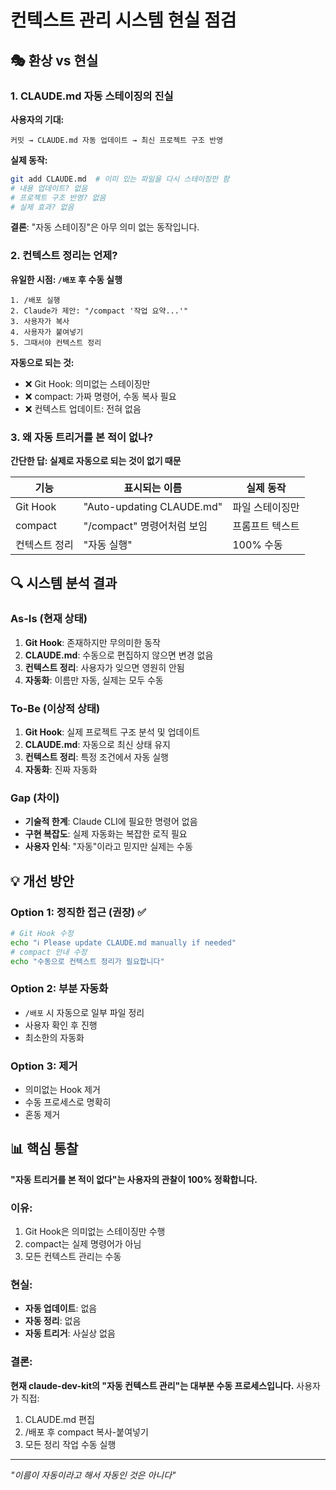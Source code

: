 # 컨텍스트 관리 시스템 현실 점검

## 🎭 환상 vs 현실

### 1. CLAUDE.md 자동 스테이징의 진실

**사용자의 기대:**
```
커밋 → CLAUDE.md 자동 업데이트 → 최신 프로젝트 구조 반영
```

**실제 동작:**
```bash
git add CLAUDE.md  # 이미 있는 파일을 다시 스테이징만 함
# 내용 업데이트? 없음
# 프로젝트 구조 반영? 없음
# 실제 효과? 없음
```

**결론**: "자동 스테이징"은 아무 의미 없는 동작입니다.

### 2. 컨텍스트 정리는 언제?

**유일한 시점: `/배포` 후 수동 실행**

```
1. /배포 실행
2. Claude가 제안: "/compact '작업 요약...'"
3. 사용자가 복사
4. 사용자가 붙여넣기
5. 그때서야 컨텍스트 정리
```

**자동으로 되는 것:**
- ❌ Git Hook: 의미없는 스테이징만
- ❌ compact: 가짜 명령어, 수동 복사 필요
- ❌ 컨텍스트 업데이트: 전혀 없음

### 3. 왜 자동 트리거를 본 적이 없나?

**간단한 답: 실제로 자동으로 되는 것이 없기 때문**

| 기능 | 표시되는 이름 | 실제 동작 |
|------|-------------|----------|
| Git Hook | "Auto-updating CLAUDE.md" | 파일 스테이징만 |
| compact | "/compact" 명령어처럼 보임 | 프롬프트 텍스트 |
| 컨텍스트 정리 | "자동 실행" | 100% 수동 |

## 🔍 시스템 분석 결과

### As-Is (현재 상태)
1. **Git Hook**: 존재하지만 무의미한 동작
2. **CLAUDE.md**: 수동으로 편집하지 않으면 변경 없음
3. **컨텍스트 정리**: 사용자가 잊으면 영원히 안됨
4. **자동화**: 이름만 자동, 실제는 모두 수동

### To-Be (이상적 상태)
1. **Git Hook**: 실제 프로젝트 구조 분석 및 업데이트
2. **CLAUDE.md**: 자동으로 최신 상태 유지
3. **컨텍스트 정리**: 특정 조건에서 자동 실행
4. **자동화**: 진짜 자동화

### Gap (차이)
- **기술적 한계**: Claude CLI에 필요한 명령어 없음
- **구현 복잡도**: 실제 자동화는 복잡한 로직 필요
- **사용자 인식**: "자동"이라고 믿지만 실제는 수동

## 💡 개선 방안

### Option 1: 정직한 접근 (권장) ✅
```bash
# Git Hook 수정
echo "ℹ️ Please update CLAUDE.md manually if needed"
# compact 안내 수정
echo "수동으로 컨텍스트 정리가 필요합니다"
```

### Option 2: 부분 자동화
- `/배포` 시 자동으로 일부 파일 정리
- 사용자 확인 후 진행
- 최소한의 자동화

### Option 3: 제거
- 의미없는 Hook 제거
- 수동 프로세스로 명확히
- 혼동 제거

## 📊 핵심 통찰

**"자동 트리거를 본 적이 없다"는 사용자의 관찰이 100% 정확합니다.**

### 이유:
1. Git Hook은 의미없는 스테이징만 수행
2. compact는 실제 명령어가 아님
3. 모든 컨텍스트 관리는 수동

### 현실:
- **자동 업데이트**: 없음
- **자동 정리**: 없음
- **자동 트리거**: 사실상 없음

### 결론:
**현재 claude-dev-kit의 "자동 컨텍스트 관리"는 대부분 수동 프로세스입니다.**
사용자가 직접:
1. CLAUDE.md 편집
2. /배포 후 compact 복사-붙여넣기
3. 모든 정리 작업 수동 실행

---
*"이름이 자동이라고 해서 자동인 것은 아니다"*